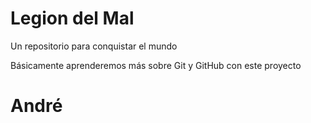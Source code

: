 # Legion del Mal
Un repositorio para conquistar el mundo

Básicamente aprenderemos más sobre Git y GitHub con este proyecto

# André